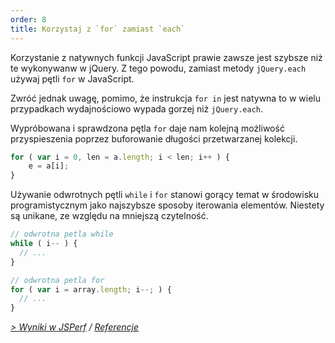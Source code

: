 ```yaml
---
order: 8
title: Korzystaj z `for` zamiast `each`
---
```


Korzystanie z natywnych funkcji JavaScript prawie zawsze jest szybsze niż te wykonywanw w jQuery. Z tego powodu, zamiast metody `jQuery.each` używaj pętli `for` w JavaScript.

Zwróć jednak uwagę, pomimo, że instrukcja `for in` jest natywna to w wielu przypadkach wydajnościowo wypada gorzej niż `jQuery.each`.

Wypróbowana i sprawdzona pętla `for` daje nam kolejną możliwość przyspieszenia poprzez buforowanie długości przetwarzanej kolekcji.

```js
for ( var i = 0, len = a.length; i < len; i++ ) {
	e = a[i];
}
```

Używanie odwrotnych pętli `while` i `for` stanowi gorący temat w środowisku programistycznym jako najszybsze sposoby iterowania elementów. Niestety są unikane, ze względu na mniejszą czytelność.

```js
// odwrotna petla while
while ( i-- ) {
  // ...
}

// odwrotna petla for
for ( var i = array.length; i--; ) {
  // ...
}
```

*[> Wyniki w JSPerf](http://jsperf.com/browser-diet-jquery-each-vs-for-loop) / [Referencje](https://github.com/zenorocha/browser-diet/wiki/References#use-for-instead-of-each)*
